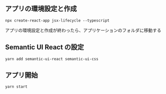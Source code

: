 

## アプリの環境設定と作成

```shell script
npx create-react-app jsx-lifecycle --typescript
```

アプリの環境設定と作成が終わったら、アプリケーションのフォルダに移動する

## Semantic UI React の設定
```shell script
yarn add semantic-ui-react semantic-ui-css
```

## アプリ開始

```shell script
yarn start
```
